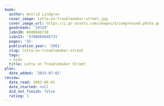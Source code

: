 ```yaml
---
book:
  author: Astrid Lindgren
  cover_image: lotta-on-troublemaker-street.jpg
  cover_image_url: https://i.gr-assets.com/images/S/compressed.photo.goodreads.com/books/1348578002l/19319.jpg
  goodreads: '19319'
  isbn10: 0689846738
  isbn13: '9780689846731'
  pages: '55'
  publication_year: '2001'
  slug: lotta-on-troublemaker-street
  tags:
  - kids
  title: Lotta on Troublemaker Street
plan:
  date_added: '2015-07-02'
review:
  date_read: 2003-06-01
  date_started: null
  did_not_finish: false
  rating: 3
---
```

